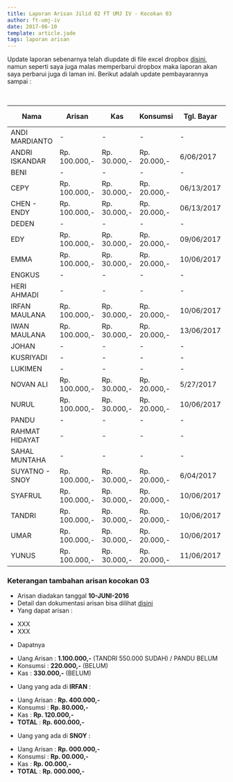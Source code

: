 ```yaml
---
title: Laporan Arisan Jilid 02 FT UMJ IV - Kocokan 03
author: ft-umj-iv
date: 2017-06-10
template: article.jade
tags: laporan arisan
---
```


Update laporan sebenarnya telah diupdate di file excel dropbox [disini](https://www.dropbox.com/s/lqrvit24hfh3fot/Arisan%20UMJ%20TechInfo4%20Jilid%2002.xlsx?dl=0), namun seperti saya juga malas memperbarui dropbox maka laporan akan saya perbarui juga di laman ini. Berikut adalah update pembayarannya sampai :

<br/>
<span class="more"></span>


|Nama						| Arisan 		  	| Kas 			| Konsumsi 		| Tgl. Bayar	| Transfered To |
|--------------------------	|-------------------|---------------|---------------|---------------|---------------|
| ANDI MARDIANTO 			|- 			  		| -				| -				|-				|-				|
| ANDRI ISKANDAR 			|Rp. 100.000,- 		|Rp. 30.000,-	| Rp. 20.000,-	|6/06/2017		| IRFAN			|
| BENI 						    |- 			  		| -				| -				|-				|-				|
| CEPY 						    |Rp. 100.000,- 		|Rp. 30.000,-	| Rp. 20.000,-	|06/13/2017		| IRFAN			|
| CHEN - ENDY 				|Rp. 100.000,- 		|Rp. 30.000,-	| Rp. 20.000,-	|06/13/2017		| IRFAN			|
| DEDEN 					    |- 			  		| -				| -				|-				|-				|
| EDY 						    |Rp. 100.000,- 		|Rp. 30.000,-	| Rp. 20.000,-	|09/06/2017		| IRFAN			|
| EMMA 						    |Rp. 100.000,- 		|Rp. 30.000,-	| Rp. 20.000,-	|10/06/2017		| IRFAN			|
| ENGKUS 					    |- 			  		| -				| -				|-				|-				|
| HERI AHMADI 				|- 			  		| -				| -				|-				|-				|
| IRFAN MAULANA 			|Rp. 100.000,- 		|Rp. 30.000,-	| Rp. 20.000,-	|10/06/2017		| IRFAN			|
| IWAN MAULANA 				|Rp. 100.000,- 		|Rp. 30.000,-	| Rp. 20.000,-	|13/06/2017		| IRFAN			|
| JOHAN 					    |- 			  		| -				| -				|-				|-				|
| KUSRIYADI 				  |- 			  		| -				| -				|-				|-				|
| LUKIMEN 					  |- 			  		| -				| -				|-				|-				|
| NOVAN ALI 				  |Rp. 100.000,- 		|Rp. 30.000,-	| Rp. 20.000,-	|5/27/2017		| IRFAN			|
| NURUL				 		    |Rp. 100.000,- 		|Rp. 30.000,-	| Rp. 20.000,-	|10/06/2017		| IRFAN			|
| PANDU 					    |- 			  		| -				| -				|-				|-				|
| RAHMAT HIDAYAT 			|- 			  		| -				| -				|-				|-				|
| SAHAL MUNTAHA 			|- 			  		| -				| -				|-				|-				|
| SUYATNO - SNOY 			|Rp. 100.000,- 		|Rp. 30.000,-	| Rp. 20.000,-	|6/04/2017		| IRFAN			|
| SYAFRUL 					  |Rp. 100.000,- 		|Rp. 30.000,-	| Rp. 20.000,-	|10/06/2017		| IRFAN			|
| TANDRI 					    |Rp. 100.000,- 		|Rp. 30.000,-	| Rp. 20.000,-	|10/06/2017		| IRFAN			|
| UMAR 						    |Rp. 100.000,- 		|Rp. 30.000,-	| Rp. 20.000,-	|10/06/2017		| IRFAN			|
| YUNUS 					    |Rp. 100.000,- 		|Rp. 30.000,-	| Rp. 20.000,-	|11/06/2017		| IRFAN			|



### Keterangan tambahan arisan kocokan 03
+ Arisan diadakan tanggal **10-JUNI-2016**
+ Detail dan dokumentasi arisan bisa dilihat [disini](https://ft-umj-4.github.io/story/articles/arisan-jilid-2-03-Rumah-Emma/)
+ Yang dapat arisan :
 - XXX
 - XXX
+ Dapatnya
 - Uang Arisan	 : **1.100.000,-** (TANDRI 550.000 SUDAH) / PANDU BELUM
 - Konsumsi 	   : **220.000,-** (BELUM)
 - Kas 			     : **330.000,-** (BELUM)
+ Uang yang ada di **IRFAN** :
 - Uang Arisan	 : **Rp.   400.000,-**
 - Konsumsi 	   : **Rp.    80.000,-**
 - Kas 			     : **Rp.   120.000,-**
 - **TOTAL**	   : **Rp.   600.000,-**
+ Uang yang ada di **SNOY** :
 - Uang Arisan	 : **Rp. 000.000,-**
 - Konsumsi 	   : **Rp.  00.000,-**
 - Kas 			     : **Rp.  00.000,-**
 - **TOTAL**	   : **Rp. 000.000,-**
